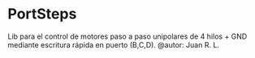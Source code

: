 # PortSteps
 
Lib para el control de motores paso a paso unipolares de 4 hilos + GND mediante escritura rápida en puerto (B,C,D).
@autor: Juan R. L.

